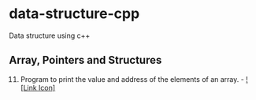 # data-structure-cpp
Data structure using c++

## Array, Pointers and Structures
11. Program to print the value and address of the elements of an array. - [![Link Icon]](Array/array_elements_address.cpp)

